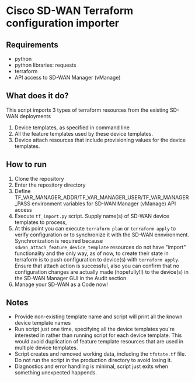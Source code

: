 # Cisco SD-WAN Terraform configuration importer

## Requirements
- python
- python libraries: requests
- terraform
- API access to SD-WAN Manager (vManage)

## What does it do?
This script imports 3 types of terraform resources from the existing SD-WAN deployments
1. Device templates, as specified in command line
2. All the feature templates used by these device templates.
3. Device attach resources that include provisioning values for the device templates.

## How to run
1. Clone the repository
2. Enter the repository directory
3. Define TF_VAR_MANAGER_ADDR/TF_VAR_MANAGER_USER/TF_VAR_MANAGER_PASS environment variables for SD-WAN Manager (vManage) API access
4. Execute `tf_import.py` script. Supply name(s) of SD-WAN device templates to process,
5. At this point you can execute `terraform plan` or `terraform apply` to verify configuration or to synchronize it with the SD-WAN ennvironment. Synchronization is required because `sdwan_attach_feature_device_template` resources do not have "import" functionality and the only way, as of now, to create their state in terraform is to push configuration to device(s) with `terraform apply`. Ensure that attach action is successful, also you can confirm that no configuration changes are actually made (hopefully!!) to the device(s) in the SD-WAN Manager GUI in the Audit section.
6. Manage your SD-WAN as a Code now!

## Notes
- Provide non-existing template name and script will print all the known device template names
- Run script just one time, specifying all the device templates you're interested in rather than running script for each device template. This would avoid duplication of feature template resources that are used in multiple device templates.
- Script creates and removed working data, including the `tfstate.tf` file. Do not run the script in the production directory to avoid losing it.
- Diagnostics and error handling is minimal, script just exits when something unexpected happends.
